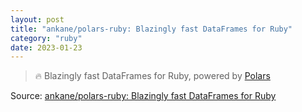 ```yaml
---
layout: post
title: "ankane/polars-ruby: Blazingly fast DataFrames for Ruby"
category: "ruby"
date: 2023-01-23
---
```


>:fire: Blazingly fast DataFrames for Ruby, powered by [Polars](https://github.com/pola-rs/polars)

Source: [ankane/polars-ruby: Blazingly fast DataFrames for Ruby](https://github.com/ankane/polars-ruby)
